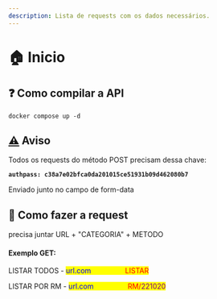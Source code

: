 ```yaml
---
description: Lista de requests com os dados necessários.
---
```


# 🏠 Inicio

## ❓ Como compilar a API

```
docker compose up -d
```

## [⚠️](https://emojipedia.org/warning) Aviso

Todos os requests do método POST precisam dessa chave:

<pre><code><strong>authpass: c38a7e02bfca0da201015ce51931b09d462080b7
</strong></code></pre>

Enviado junto no campo de form-data

## 🏃 Como fazer a request

precisa juntar URL + "CATEGORIA" + METODO

#### Exemplo GET:

LISTAR TODOS - <mark style="color:blue;">url.com</mark><mark style="color:yellow;">/ALUNOS/</mark><mark style="color:red;">LISTAR</mark>

LISTAR POR RM - <mark style="color:blue;">url.com</mark><mark style="color:yellow;">/ALUNOS/</mark><mark style="color:red;">RM/</mark><mark style="color:purple;">221020</mark>
